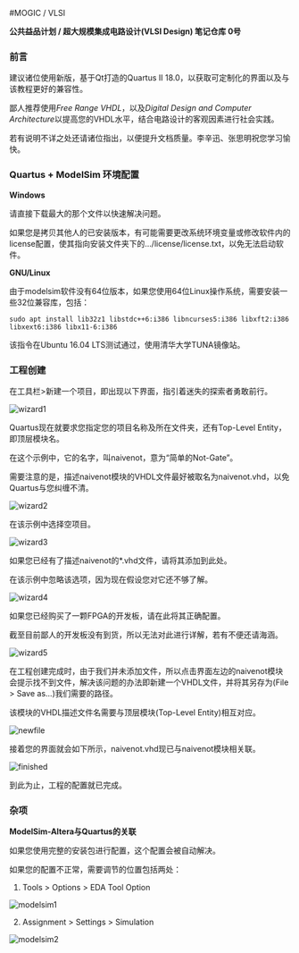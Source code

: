 #MOGIC / VLSI

**公共益品计划 / 超大规模集成电路设计(VLSI Design) 笔记仓库 0号**

  

### 前言

建议诸位使用新版，基于Qt打造的Quartus II 18.0，以获取可定制化的界面以及与该教程更好的兼容性。

鄙人推荐使用*Free Range VHDL*，以及*Digital Design and Computer Architecture*以提高您的VHDL水平，结合电路设计的客观因素进行社会实践。

若有说明不详之处还请诸位指出，以便提升文档质量。李辛迅、张思明祝您学习愉快。

  

### Quartus + ModelSim 环境配置

**Windows**

请直接下载最大的那个文件以快速解决问题。

如果您是拷贝其他人的已安装版本，有可能需要更改系统环境变量或修改软件内的license配置，使其指向安装文件夹下的.../license/license.txt，以免无法启动软件。

**GNU/Linux**

由于modelsim软件没有64位版本，如果您使用64位Linux操作系统，需要安装一些32位兼容库，包括：

```shell
sudo apt install lib32z1 libstdc++6:i386 libncurses5:i386 libxft2:i386 libxext6:i386 libx11-6:i386
```

该指令在Ubuntu 16.04 LTS测试通过，使用清华大学TUNA镜像站。

  

### 工程创建

在工具栏>新建一个项目，即出现以下界面，指引着迷失的探索者勇敢前行。

![wizard1](res/wizard1.png)

Quartus现在就要求您指定您的项目名称及所在文件夹，还有Top-Level Entity，即顶层模块名。

在这个示例中，它的名字，叫naivenot，意为“简单的Not-Gate”。

需要注意的是，描述naivenot模块的VHDL文件最好被取名为naivenot.vhd，以免Quartus与您纠缠不清。

![wizard2](res/wizard2.png)

在该示例中选择空项目。

![wizard3](res/wizard3.png)

如果您已经有了描述naivenot的*.vhd文件，请将其添加到此处。

在该示例中忽略该选项，因为现在假设您对它还不够了解。

![wizard4](res/wizard4.png)

如果您已经购买了一颗FPGA的开发板，请在此将其正确配置。

截至目前鄙人的开发板没有到货，所以无法对此进行详解，若有不便还请海涵。

![wizard5](res/wizard5.png)

在工程创建完成时，由于我们并未添加文件，所以点击界面左边的naivenot模块会提示找不到文件，解决该问题的办法即新建一个VHDL文件，并将其另存为(File > Save as...)我们需要的路径。

该模块的VHDL描述文件名需要与顶层模块(Top-Level Entity)相互对应。

![newfile](res/newfile.png)

接着您的界面就会如下所示，naivenot.vhd现已与naivenot模块相关联。

![finished](res/finished.png)

到此为止，工程的配置就已完成。

  

### 杂项

**ModelSim-Altera与Quartus的关联**

如果您使用完整的安装包进行配置，这个配置会被自动解决。

如果您的配置不正常，需要调节的位置包括两处：

1. Tools > Options > EDA Tool Option

![modelsim1](res/modelsim1.png)

2. Assignment > Settings > Simulation

![modelsim2](res/modelsim2.png)

 
